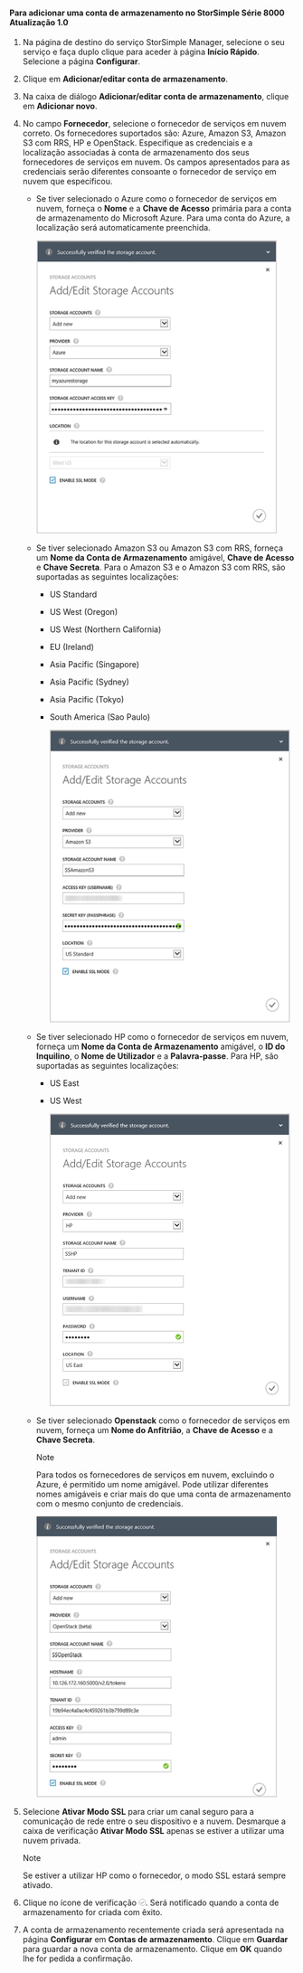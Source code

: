 <!--author=alkohli last changed: 9/17/15-->

#### Para adicionar uma conta de armazenamento no StorSimple Série 8000 Atualização 1.0
1. Na página de destino do serviço StorSimple Manager, selecione o seu serviço e faça duplo clique para aceder à página **Início Rápido**. Selecione a página **Configurar**.
2. Clique em **Adicionar/editar conta de armazenamento**.
3. Na caixa de diálogo **Adicionar/editar conta de armazenamento**, clique em **Adicionar novo**.
4. No campo **Fornecedor**, selecione o fornecedor de serviços em nuvem correto. Os fornecedores suportados são: Azure, Amazon S3, Amazon S3 com RRS, HP e OpenStack. Especifique as credenciais e a localização associadas à conta de armazenamento dos seus fornecedores de serviços em nuvem. Os campos apresentados para as credenciais serão diferentes consoante o fornecedor de serviço em nuvem que especificou. 
   
   * Se tiver selecionado o Azure como o fornecedor de serviços em nuvem, forneça o **Nome** e a **Chave de Acesso** primária para a conta de armazenamento do Microsoft Azure. Para uma conta do Azure, a localização será automaticamente preenchida.
     
        ![Add Azure storage account](./media/storsimple-configure-new-storage-account-u1/AddAzureStorageaccount-include.png)
   * Se tiver selecionado Amazon S3 ou Amazon S3 com RRS, forneça um **Nome da Conta de Armazenamento** amigável, **Chave de Acesso** e **Chave Secreta**. Para o Amazon S3 e o Amazon S3 com RRS, são suportadas as seguintes localizações:
     
     * US Standard
     * US West (Oregon)
     * US West (Northern California)
     * EU (Ireland)
     * Asia Pacific (Singapore)
     * Asia Pacific (Sydney)
     * Asia Pacific (Tokyo)
     * South America (Sao Paulo)
       
       ![Add Amazon storage account](./media/storsimple-configure-new-storage-account-u1/AddAmazonStorageaccount-include.png)
   * Se tiver selecionado HP como o fornecedor de serviços em nuvem, forneça um **Nome da Conta de Armazenamento** amigável, o **ID do Inquilino**, o **Nome de Utilizador** e a **Palavra-passe**. Para HP, são suportadas as seguintes localizações:
     
     * US East
     * US West
       
       ![Add HP storage account](./media/storsimple-configure-new-storage-account-u1/AddHPStorageaccount-include.png)
   * Se tiver selecionado **Openstack** como o fornecedor de serviços em nuvem, forneça um **Nome do Anfitrião**, a **Chave de Acesso** e a **Chave Secreta**.
     
     > [!NOTE]
     > Para todos os fornecedores de serviços em nuvem, excluindo o Azure, é permitido um nome amigável. Pode utilizar diferentes nomes amigáveis e criar mais do que uma conta de armazenamento com o mesmo conjunto de credenciais.
     > 
     > 
     
        ![Add Openstack storage account](./media/storsimple-configure-new-storage-account-u1/AddOpenstackStorageaccount-include.png)
5. Selecione **Ativar Modo SSL** para criar um canal seguro para a comunicação de rede entre o seu dispositivo e a nuvem. Desmarque a caixa de verificação **Ativar Modo SSL** apenas se estiver a utilizar uma nuvem privada.
   
   > [!NOTE]
   > Se estiver a utilizar HP como o fornecedor, o modo SSL estará sempre ativado.
   > 
   > 
6. Clique no ícone de verificação ![ícone de verificação](./media/storsimple-configure-new-storage-account/HCS_CheckIcon-include.png). Será notificado quando a conta de armazenamento for criada com êxito.
7. A conta de armazenamento recentemente criada será apresentada na página **Configurar** em **Contas de armazenamento**. Clique em **Guardar** para guardar a nova conta de armazenamento. Clique em **OK** quando lhe for pedida a confirmação.

<!--HONumber=Sep16_HO3-->


